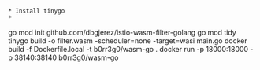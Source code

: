 # 
	* Install tinygo
	* 
go mod init github.com/dbgjerez/istio-wasm-filter-golang
go mod tidy
tinygo build -o filter.wasm -scheduler=none -target=wasi main.go
docker build -f Dockerfile.local -t b0rr3g0/wasm-go .
docker run -p 18000:18000 -p 38140:38140 b0rr3g0/wasm-go

